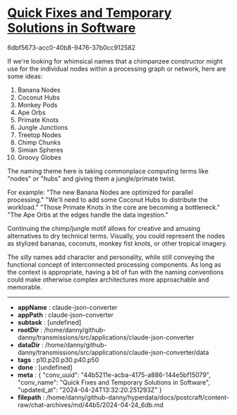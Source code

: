 # [Quick Fixes and Temporary Solutions in Software](https://claude.ai/chat/44b5211e-acba-4175-a886-144e5bf15079)

6dbf5673-acc0-40b8-9476-37b0cc912582

 If we're looking for whimsical names that a chimpanzee constructor might use for the individual nodes within a processing graph or network, here are some ideas:

1. Banana Nodes
2. Coconut Hubs
3. Monkey Pods
4. Ape Orbs
5. Primate Knots
6. Jungle Junctions
7. Treetop Nodes
8. Chimp Chunks
9. Simian Spheres
10. Groovy Globes

The naming theme here is taking commonplace computing terms like "nodes" or "hubs" and giving them a jungle/primate twist.

For example:
"The new Banana Nodes are optimized for parallel processing."
"We'll need to add some Coconut Hubs to distribute the workload."
"Those Primate Knots in the core are becoming a bottleneck."
"The Ape Orbs at the edges handle the data ingestion."

Continuing the chimp/jungle motif allows for creative and amusing alternatives to dry technical terms. Visually, you could represent the nodes as stylized bananas, coconuts, monkey fist knots, or other tropical imagery.

The silly names add character and personality, while still conveying the functional concept of interconnected processing components. As long as the context is appropriate, having a bit of fun with the naming conventions could make otherwise complex architectures more approachable and memorable.

---

* **appName** : claude-json-converter
* **appPath** : claude-json-converter
* **subtask** : [undefined]
* **rootDir** : /home/danny/github-danny/transmissions/src/applications/claude-json-converter
* **dataDir** : /home/danny/github-danny/transmissions/src/applications/claude-json-converter/data
* **tags** : p10.p20.p30.p40.p50
* **done** : [undefined]
* **meta** : {
  "conv_uuid": "44b5211e-acba-4175-a886-144e5bf15079",
  "conv_name": "Quick Fixes and Temporary Solutions in Software",
  "updated_at": "2024-04-24T13:32:20.251293Z"
}
* **filepath** : /home/danny/github-danny/hyperdata/docs/postcraft/content-raw/chat-archives/md/44b5/2024-04-24_6db.md